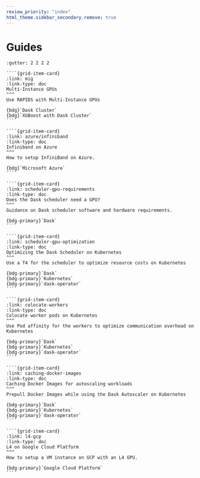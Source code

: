 ```yaml
---
review_priority: "index"
html_theme.sidebar_secondary.remove: true
---
```


# Guides

`````{gridtoctree} 1 2 2 3
:gutter: 2 2 2 2

````{grid-item-card}
:link: mig
:link-type: doc
Multi-Instance GPUs
^^^
Use RAPIDS with Multi-Instance GPUs

{bdg}`Dask Cluster`
{bdg}`XGBoost with Dask Cluster`
````

````{grid-item-card}
:link: azure/infiniband
:link-type: doc
Infiniband on Azure
^^^
How to setup InfiniBand on Azure.

{bdg}`Microsoft Azure`
````

````{grid-item-card}
:link: scheduler-gpu-requirements
:link-type: doc
Does the Dask scheduler need a GPU?
^^^
Guidance on Dask scheduler software and hardware requirements.

{bdg-primary}`Dask`
````

````{grid-item-card}
:link: scheduler-gpu-optimization
:link-type: doc
Optimizing the Dask Scheduler on Kubernetes
^^^
Use a T4 for the scheduler to optimize resource costs on Kubernetes

{bdg-primary}`Dask`
{bdg-primary}`Kubernetes`
{bdg-primary}`dask-operator`
````

````{grid-item-card}
:link: colocate-workers
:link-type: doc
Colocate worker pods on Kubernetes
^^^
Use Pod affinity for the workers to optimize communication overhead on Kubernetes

{bdg-primary}`Dask`
{bdg-primary}`Kubernetes`
{bdg-primary}`dask-operator`
````

````{grid-item-card}
:link: caching-docker-images
:link-type: doc
Caching Docker Images for autoscaling workloads
^^^
Prepull Docker Images while using the Dask Autoscaler on Kubernetes

{bdg-primary}`Dask`
{bdg-primary}`Kubernetes`
{bdg-primary}`dask-operator`
````

````{grid-item-card}
:link: l4-gcp
:link-type: doc
L4 on Google Cloud Platform
^^^
How to setup a VM instance on GCP with an L4 GPU.

{bdg-primary}`Google Cloud Platform`
````

`````
